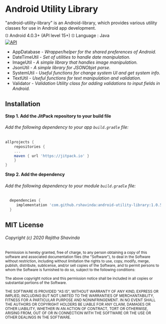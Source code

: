 # Android Utility Library
"android-utility-library" is an Android-library, which provides various utility classes for use in Android app development.\
⛻ Android 4.0.3+ (API level 15+)   ⛻ Language : Java\
[![API](https://img.shields.io/badge/API-15%2B-green.svg?style=flat)](https://android-arsenal.com/api?level=15)

- AppDatabase - *Wrapper/helper for the shared preferences of Android.*
- DateTimeUtil - *Set of utilities to handle date manipulation.*
- ImageUtil - *A simple library that handles image manipulation.*
- JsonUtil - *A simple library for JSONObjet parse.*
- SystemUtil - *Useful functions for change system UI and get system info.*
- TextUtil - *Useful functions for text manipulation and validation.*
- Validator - *Validation Utility class for adding validations to input fields in Android.*


## Installation

**Step 1. Add the JitPack repository to your build file**
###### Add the following dependency to your app `build.gradle` file:

```groovy
allprojects {
    repositories {
	...
	maven { url 'https://jitpack.io' }
    }
}
```

**Step 2. Add the dependency**
###### Add the following dependency to your module `build.gradle` file:
```groovy
  dependencies {
     implementation 'com.github.rshavinda:android-utility-library:1.0.5'
  }
```



## MIT License

###### Copyright (c) 2020 Rajitha Shavinda

<sub>Permission is hereby granted, free of charge, to any person obtaining a copy
of this software and associated documentation files (the "Software"), to deal
in the Software without restriction, including without limitation the rights
to use, copy, modify, merge, publish, distribute, sublicense, and/or sell
copies of the Software, and to permit persons to whom the Software is
furnished to do so, subject to the following conditions:<sub>

<sub>The above copyright notice and this permission notice shall be included in all
copies or substantial portions of the Software.<sub>

<sub>THE SOFTWARE IS PROVIDED "AS IS", WITHOUT WARRANTY OF ANY KIND, EXPRESS OR
IMPLIED, INCLUDING BUT NOT LIMITED TO THE WARRANTIES OF MERCHANTABILITY,
FITNESS FOR A PARTICULAR PURPOSE AND NONINFRINGEMENT. IN NO EVENT SHALL THE
AUTHORS OR COPYRIGHT HOLDERS BE LIABLE FOR ANY CLAIM, DAMAGES OR OTHER
LIABILITY, WHETHER IN AN ACTION OF CONTRACT, TORT OR OTHERWISE, ARISING FROM,
OUT OF OR IN CONNECTION WITH THE SOFTWARE OR THE USE OR OTHER DEALINGS IN THE
SOFTWARE.<sub>
